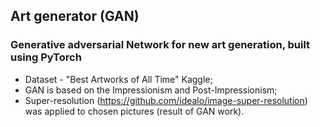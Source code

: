 ## Art generator (GAN)

### Generative adversarial Network for new art generation, built using PyTorch
- Dataset - "Best Artworks of All Time" Kaggle;
- GAN is based on the Impressionism and Post-Impressionism;
- Super-resolution (https://github.com/idealo/image-super-resolution) was applied to chosen pictures (result of GAN work).
